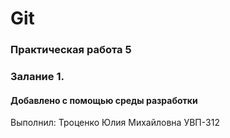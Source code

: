 # Git
### Практическая работа 5
### Залание 1.
#### Добавлено с помощью среды разработки
Выполнил:
Троценко Юлия Михайловна
УВП-312